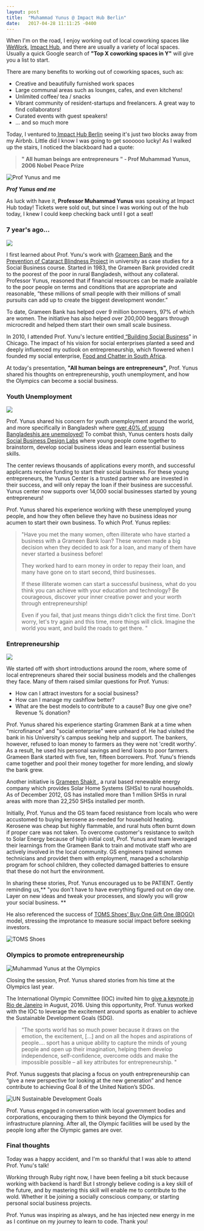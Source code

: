 ```yaml
---
layout: post
title:  "Muhammad Yunus @ Impact Hub Berlin"
date:   2017-04-28 11:11:25 -0400
---
```



When I'm on the road, I enjoy working out of local coworking spaces like [WeWork,](https://www.wework.com/) [Impact Hub](http://www.impacthub.net/), and there are usually a variety of local spaces.  Usually a quick Google search of **"Top X coworking spaces in Y"** will give you a list to start.

There are many benefits to working out of coworking spaces, such as:

* Creative and beautifully furnished work spaces
* Large communal areas such as lounges, cafes, and even kitchens!
* Unlimited coffee/ tea / snacks 
* Vibrant community of resident-startups and freelancers. A great way to find collaborators!
* Curated events with guest speakers!
* ... and so much more

Today, I ventured to[ Impact Hub Berlin](http://berlin.impacthub.net/) seeing it's just two blocks away from my Airbnb.  Little did I know I was going to get soooooo lucky!   As I walked up the stairs, I noticed the blackboard had a quote: 


> **" All human beings are entrepreneurs " - Prof Muhammad Yunus, 2006 Nobel Peace Prize**

![Prof Yunus and me](https://image.ibb.co/cbV4ak/Muhammad_Yunus.jpg)

***Prof Yunus and me***

As luck with have it, **Professor Muhammad Yunus** was speaking at Impact Hub today! Tickets were sold out, but since I was working out of the hub today, I knew I could keep checking back until I got a seat!

### 7 year's ago...
![](https://fortunedotcom.files.wordpress.com/2015/08/shotki-doi-2-ccthomas-haley.jpg?w=690&h=388&crop=1)

I first learned about Prof. Yunu's work with [Grameen Bank](http://www.grameen.com/) and the [Prevention of Cataract Blindness Project](http://www.muhammadyunus.org/index.php/social-business/grameen-gc-eye-care-hospital) in university as case studies for a Social Business course.   Started in 1983, the Grameen Bank provided credit to the poorest of the poor in rural Bangladesh, without any collateral. Professor Yunus, reasoned that if financial resources can be made available to the poor people on terms and conditions that are appropriate and reasonable, “these millions of small people with their millions of small pursuits can add up to create the biggest development wonder.”

To date, Grameen Bank has helped over 9 million borrowers, 97% of which are women. The initiative has also helped over 200,000 beggars through microcredit and helped them start their own small scale business.

In 2010, I attended Prof. Yunu's lecture entitled[ “Building Social Business](https://opportunity.org/news/blog/2010/05/social-business-muhammad-yunus)" in Chicago. The impact of his vision for social enterprises planted a seed and deeply influenced my outlook on entrepreneurship, which flowered when I founded my social enterprise, [Food and Chatter in South Africa](https://foodandchatter.co.za/).

At today's presentation, **"All human beings are entrepreneurs",** Prof. Yunus shared his thoughts on entrepreneurship, youth unemployment, and how the Olympics can become a social business.

### Youth Unemployment
![](https://preview.ibb.co/gM4Bo5/MY.png)

Prof. Yunus shared his concern for youth unemployment around the world, and more specifically in Bangladesh where [over 40% of young Bangladeshis are unemployed!](http://www.asianews.it/news-en/Bangladesh%E2%80%99s-youth-unemployment,-highest-in-South-Asia-35596.html)  To combat thish, Yunus centers hosts daily [Social Business Design Labs](http://www.muhammadyunus.org/index.php/design-lab/about-social-business-design-lab) where young people come together to brainstorm, develop social business ideas and learn essential business skills. 

The center reviews thousands of applications every month, and successful applicants receive funding to start their social business.  For these young entrepreneurs, the Yunus Center is a trusted partner who are invested in their success, and will only repay the loan if their business are successful.  Yunus center now supports over 14,000 social businesses started by young entrepreneurs!

Prof. Yunus shared his experience working with these unemployed young people, and how they often believe they have no business ideas nor acumen to start their own business.  To which Prof. Yunus replies:

> "Have you met the many women, often illiterate who have started a business with a Grameen Bank loan?   These women made a big decision when they decided to ask for a loan, and many of them have never started a business before!  
>
> They worked hard to earn money in order to repay their loan, and many have gone on to start second, third businesses.   
>
> If these illiterate women can start a successful business, what do you think you can achieve with your education and technology?  Be courageous, discover your inner creative power and your worth through entrepreneurship!
>
>  Even if you fail, that just means things didn't click the first time.  Don't worry, let's try again and this time, more things will click.  Imagine the world you want, and build the roads to get there. "



### Entrepreneurship
![](http://nima-sb.com/wp-content/uploads/2016/02/A-woman-engineers-demonstr_03.jpg)

We started off with short introductions around the room, where some of local entrepreneurs shared their social business models and the challenges they face. Many of them raised similar questions for Prof. Yunus:

* How can I attract investors for a social business? 
* How can I manage my cashflow better? 
* What are the best models to contribute to a cause? Buy one give one? Revenue % donation?

Prof. Yunus shared his experience starting Grammen Bank at a time when "microfinance" and "social enterprise" were unheard of.  He had visited the bank in his University's campus seeking help and support. The bankers, however, refused to loan money to farmers as they were not 'credit worthy'.    As a result, he used his personal savings and lend loans to poor farmers.  Grameen Bank started with five, ten, fifteen borrowers. Prof. Yunu's friends came together and pool their money together for more lending, and slowly the bank grew. 

Another initiative is [Grameen Shakit ](http://www.gshakti.org/), a rural based renewable energy company which provides Solar Home Systems (SHSs) to rural households.  As of December 2012, GS has installed more than 1 million SHSs in rural areas with more than 22,250 SHSs installed per month.

Initially, Prof. Yunus and the GS team faced resistance from locals who were accustomed to buying kerosene as-needed for household heating. Kerosene was cheap but highly flammable, and rural huts often burnt down if proper care was not taken.  To overcome customer's resistance to switch to Solar Energy because of high initial cost, Prof. Yunus and team leveraged their learnings from the Grameen Bank to train and motivate staff who are actively involved in the local community. GS engineers trained women technicians and providet them with employment, managed a scholarship program for school children, they collected damaged batteries to ensure that these do not hurt the environment. 

In sharing these stories, Prof. Yunus encouraged us to be PATIENT.  Gently reminding us,** "you don't have to have everything figured out on day one. Layer on new ideas and tweak your processes, and slowly you will grow your social business. **  

He also referenced the success of [TOMS Shoes' Buy One Gift One (BOGO)](http://www.toms.com/improving-lives) model, stressing the improtance to measure social impact before seeking investors.

![TOMS Shoes](https://preview.ibb.co/kgSLgQ/TOMS.png)

### Olympics to promote entrepreneurship
![Muhammad Yunus at the Olympics](https://preview.ibb.co/eVZ81Q/Olmpics_MY.jpg)

Closing the session, Prof. Yunus shared stories from his time at the Olympics last year.  

The International Olympic Committee (IOC) invited him to [give a keynote in Rio de Janeiro](https://www.olympic.org/news/professor-muhammad-yunus-invites-olympic-movement-to-promote-entrepreneurship-and-social-business) in August, 2016. Using this opportunity, Prof. Yunus worked with the IOC to leverage the excitement around sports as enabler to achieve the Sustainable Development Goals (SDG).

> “The sports world has so much power because it draws on the emotion, the excitement, […] and on all the hopes and aspirations of people....  sport has a unique ability to capture the minds of young people and open up their imagination, helping them develop independence, self-confidence, overcome odds and make the impossible possible – all key attributes for entrepreneurship. "

Prof. Yunus suggests that placing a focus on youth entrepreneurship can “give a new perspective for looking at the new generation” and hence contribute to achieving Goal 8 of the United Nation’s SDGs.

![UN Sustainable Development Goals](https://preview.ibb.co/kvxZak/SDGs.png)

Prof. Yunus engaged in conversation with local government bodies and corporations, encouraging them to think beyond the Olympics for infrastructure planning.   After all, the Olympic facilities will be used by the people long after the Olympic games are over. 

### Final thoughts
Today was a happy accident, and I'm so thankful that I was able to attend Prof. Yunu's talk!  

Working through Ruby right now, I have been feeling a bit stuck because working with backend is hard!  But I strongly believe coding is a key skill of the future, and by mastering this skill will enable me to contribute to the wold. Whether it be joining a socially conscious company, or starting personal social business projects. 

Prof. Yunus was inspiring as always, and he has injected new energy in me as I continue on my journey to learn to code.   Thank you!


